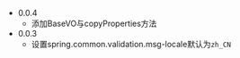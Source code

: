 - 0.0.4
  - 添加BaseVO与copyProperties方法
- 0.0.3
  - 设置spring.common.validation.msg-locale默认为<code>zh_CN</code>